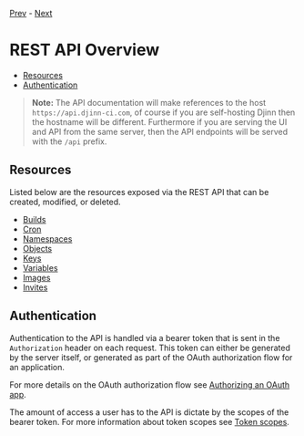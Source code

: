 [Prev](/user/offline-runner) - [Next](/api/builds)

# REST API Overview

* [Resources](#resources)
* [Authentication](#authentication)

>**Note:** The API documentation will make references to the host
`https://api.djinn-ci.com`, of course if you are self-hosting Djinn then the
hostname will be different. Furthermore if you are serving the UI and API from
the same server, then the API endpoints will be served with the `/api` prefix.

## Resources

Listed below are the resources exposed via the REST API that can be created,
modified, or deleted.

* [Builds](/api/builds)
* [Cron](/api/cron)
* [Namespaces](/api/namespaces)
* [Objects](/api/objects)
* [Keys](/api/keys)
* [Variables](/api/variables)
* [Images](/api/images)
* [Invites](/api/invites)

## Authentication

Authentication to the API is handled via a bearer token that is sent in the
`Authorization` header on each request. This token can either be generated
by the server itself, or generated as part of the OAuth authorization flow
for an application.

For more details on the OAuth authorization flow see
[Authorizing an OAuth app](/api/oauth#authorizing-oauth-apps).

The amount of access a user has to the API is dictate by the scopes of the
bearer token. For more information about token scopes see
[Token scopes](/api/oauth#token-scopes).
